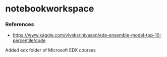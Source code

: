# notebookworkspace




### References

- https://www.kaggle.com/viveksrinivasan/eda-ensemble-model-top-10-percentile/code


Added edx folder of Microsoft EDX courses
